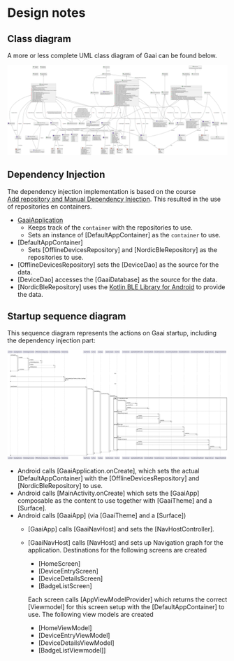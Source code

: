# Design notes

## Class diagram

A more or less complete UML class diagram of Gaai can be found below.

![UML Classes](docs/images/uml-classes-all.svg)

## Dependency Injection

The dependency injection implementation is based on the course  
[Add repository and Manual Dependency Injection](https://developer.android.com/codelabs/basic-android-kotlin-compose-add-repository?continue=https%3A%2F%2Fdeveloper.android.com%2Fcourses%2Fpathways%2Fandroid-basics-compose-unit-5-pathway-2%23codelab-https%3A%2F%2Fdeveloper.android.com%2Fcodelabs%2Fbasic-android-kotlin-compose-add-repository#0).
This resulted in the use of repositories en containers.

- [GaaiApplication](app/src/main/java/be/cuypers_ghys/gaai/GaaiApplication)
  - Keeps track of the `container` with the repositories to use.
  - Sets an instance of [DefaultAppContainer] as the `container` to use.
- [DefaultAppContainer]
  - Sets [OfflineDevicesRepository] and [NordicBleRepository] as the repositories to use.
- [OfflineDevicesRepository] sets the [DeviceDao] as the source for the data.
- [DeviceDao] accesses the [GaaiDatabase] as the source for the data.
- [NordicBleRepository] uses the
  [Kotlin BLE Library for Android](https://github.com/NordicSemiconductor/Kotlin-BLE-Library)
  to provide the data.

## Startup sequence diagram

This sequence diagram represents the actions on Gaai startup, including the dependency injection part:

![start sequence](docs/images/startsequence.svg)

- Android calls [GaaiApplication.onCreate], which sets the actual [DefaultAppContainer] with the
  [OfflineDevicesRepository] and [NordicBleRepository] to use.
- Android calls [MainActivity.onCreate] which sets the [GaaiApp] composable as the content to use 
  together with [GaaiTheme] and a [Surface]. 
- Android calls [GaaiApp] (via [GaaiTheme] and a [Surface])
  - [GaaiApp] calls [GaaiNavHost] and sets the [NavHostController].
  - [GaaiNavHost] calls [NavHost] and sets up Navigation graph for the application.
    Destinations for the following screens are created
    - [HomeScreen]
    - [DeviceEntryScreen]
    - [DeviceDetailsScreen]
    - [BadgeListScreen]

    Each screen calls [AppViewModelProvider] which returns the correct [Viewmodel] for this screen
    setup with the [DefaultAppContainer] to use. 
    The following view models are created
    - [HomeViewModel]
    - [DeviceEntryViewModel]
    - [DeviceDetailsViewModel]
    - [BadgeListViewmodel]]



